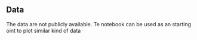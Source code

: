 ## Data

The data are not publicly available. Te notebook can be used as an starting oint to plot similar kind of data













